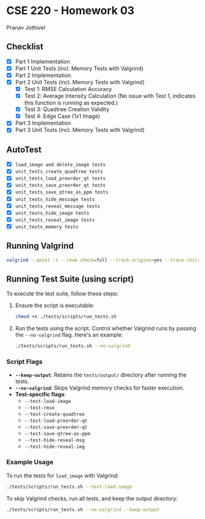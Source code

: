 # CSE 220 - Homework 03  
Pranav Jothivel

## Checklist  
- [x] Part 1 Implementation  
- [x] Part 1 Unit Tests (incl. Memory Tests with Valgrind)  
- [x] Part 2 Implementation  
- [x] Part 2 Unit Tests (incl. Memory Tests with Valgrind)  
  - [x] Test 1: RMSE Calculation Accuracy  
  - [x] Test 2: Average Intensity Calculation (No issue with Test 1, indicates this function is running as expected.)  
  - [x] Test 3: Quadtree Creation Validity  
  - [x] Test 4: Edge Case (1x1 Image)  
- [x] Part 3 Implementation  
- [x] Part 3 Unit Tests (incl. Memory Tests with Valgrind)  

## AutoTest  
- [x] `load_image and delete_image tests`
- [x] `unit_tests_create_quadtree tests`
- [x] `unit_tests_load_preorder_qt tests`
- [x] `unit_tests_save_preorder_qt tests`
- [x] `unit_tests_save_qtree_as_ppm tests`
- [x] `unit_tests_hide_message tests`
- [x] `unit_tests_reveal_message tests`
- [x] `unit_tests_hide_image tests`
- [x] `unit_tests_reveal_image tests`
- [x] `unit_tests_memory tests`

## Running Valgrind  
```bash
valgrind --quiet -s --leak-check=full --track-origins=yes --trace-children=yes --error-exitcode=37 ./build/hw3_main
```

## Running Test Suite (using script)  
To execute the test suite, follow these steps:

1. Ensure the script is executable:
   ```bash
   chmod +x ./tests/scripts/run_tests.sh
   ```

2. Run the tests using the script. Control whether Valgrind runs by passing the `--no-valgrind` flag. Here's an example:
   ```bash
   ./tests/scripts/run_tests.sh --no-valgrind
   ```

### Script Flags  
- **`--keep-output`**: Retains the `tests/output/` directory after running the tests.  
- **`--no-valgrind`**: Skips Valgrind memory checks for faster execution.  
- **Test-specific flags**:
  - `--test-load-image`  
  - `--test-rmse`  
  - `--test-create-quadtree`  
  - `--test-load-preorder-qt`  
  - `--test-save-preorder-qt`  
  - `--test-save-qtree-as-ppm`  
  - `--test-hide-reveal-msg`  
  - `--test-hide-reveal-img`

### Example Usage  
To run the tests for `load_image` with Valgrind:
```bash
./tests/scripts/run_tests.sh --test-load-image 
```

To skip Valgrind checks, run all tests, and keep the output directory:
```bash
./tests/scripts/run_tests.sh --no-valgrind --keep-output
```
